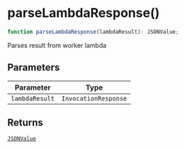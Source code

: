 # parseLambdaResponse()

```ts
function parseLambdaResponse(lambdaResult): JSONValue;
```

Parses result from worker lambda

## Parameters

| Parameter      | Type                 |
| -------------- | -------------------- |
| `lambdaResult` | `InvocationResponse` |

## Returns

[`JSONValue`](../type-aliases/JSONValue.md)
